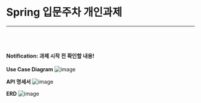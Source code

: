 # Spring 입문주차 개인과제 

--- 
<br><br>

#### Notification: 과제 시작 전 확인할 내용!

**Use Case Diagram**
![image](https://github.com/gminnimk/MyScheduleAppServer/assets/165118770/febe417c-bd1a-484b-8b92-88550bd7feb9)

**API 명세서** 
![image](https://github.com/gminnimk/MyScheduleAppServer/assets/165118770/6a308c31-3496-4b6d-9a67-a165b7547315)

**ERD** 
![image](https://github.com/gminnimk/MyScheduleAppServer/assets/165118770/ad403ba0-c4d9-4e29-a1db-445855ccbf28)
